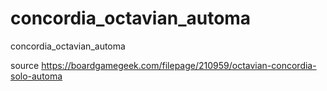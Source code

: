 # concordia_octavian_automa
concordia_octavian_automa

source https://boardgamegeek.com/filepage/210959/octavian-concordia-solo-automa